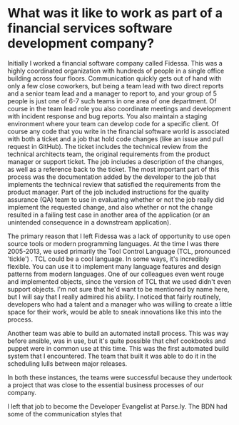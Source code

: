 # What was it like to work as part of a financial services software development company?

 Initially I worked a financial software company called Fidessa. This was
 a highly coordinated organization with hundreds of people in a single
 office building across four floors. Communication quickly gets out of
 hand with only a few close coworkers, but being a team lead with two direct reports and a senior team lead and a manager to report
 to, and your group of 5 people is just one of 6-7 such teams in one area of one department. Of course in the team
 lead role you also coordinate meetings and development with incident response and bug reports. You also maintain a
 staging environment where your team can develop code for a specific client. Of course any code that you write in the
  financial software world is associated with both a ticket and a job that hold code changes (like an issue and pull
  request in GitHub). The ticket includes the technical review from the technical architects team, the original
  requirements from the product manager or support ticket. The job includes a description of the changes, as well as
  a reference back to the ticket. The most important part of this process was the documentation added by the
  developer to the job that implements the technical review that satisfied the requirements from the product manager.
  Part of the job included instructions for the quality assurance (QA) team to use in evaluating whether or not the
  job really did implement the requested change, and also whether or not the change resulted in a failing test case
  in another area of the application (or an unintended consequence in a downstream application).

 The primary reason that I left Fidessa was a lack of opportunity to use open source tools or modern programming
 languages. At the time I was there 2005-2013, we used primarily the Tool Control Language (TCL, pronounced 'tickle')
 . TCL could be a cool language. In some ways, it's incredibly flexible. You can use it to implement many language
 features and design patterns from modern languages. One of our colleagues even went rouge and implemented objects,
 since the version of TCL that we used didn't even support objects. I'm not sure that he'd want to be mentioned by
 name here, but I will say that I really admired his ability. I noticed that fairly routinely, developers who had a
 talent and a manager who was willing to create a little space for their work, would be able to sneak innovations
 like this into the process.

 Another team was able to build an automated install process. This was way before ansible, was in use, but it's quite
  possible that chef cookbooks and puppet were in common use at this time. This was the first automated build system
  that I encountered. The team that built it was able to do it in the scheduling lulls between major releases.


 In both these instances, the teams were successful because they undertook a project that was close to the essential
 business processes of our company.


 I left that job to become the Developer Evangelist at Parse.ly. The BDN had some of the communication styles that